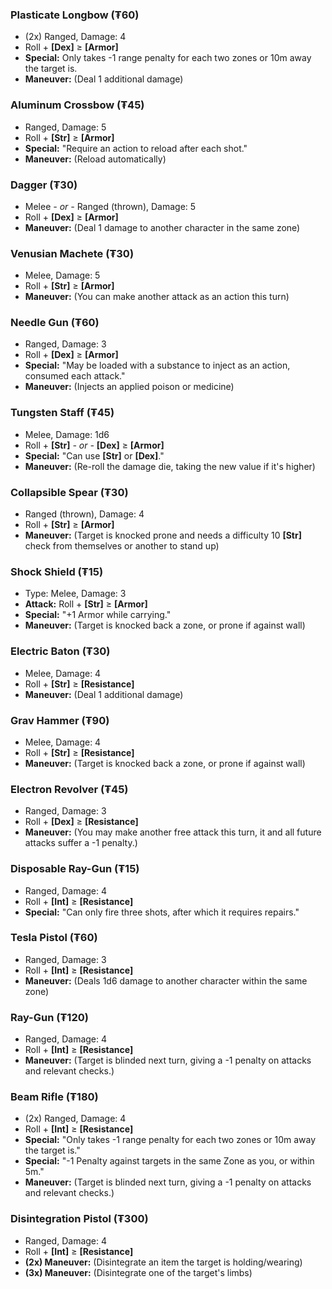 ### Plasticate Longbow (₮60)
- (2x) Ranged, Damage: 4
- Roll + **[Dex]** ≥ **[Armor]**
- **Special:** Only takes -1 range penalty for each two zones or 10m away the target is.
- **Maneuver:** (Deal 1 additional damage)
### Aluminum Crossbow (₮45)
- Ranged, Damage: 5
- Roll + **[Str]** ≥ **[Armor]**
- **Special:** "Require an action to reload after each shot."
- **Maneuver:** (Reload automatically)
### Dagger (₮30)
- Melee *- or -* Ranged (thrown), Damage: 5
- Roll + **[Dex]** ≥ **[Armor]**
- **Maneuver:** (Deal 1 damage to another character in the same zone)
### Venusian Machete (₮30)
- Melee, Damage: 5
- Roll + **[Str]** ≥ **[Armor]**
- **Maneuver:** (You can make another attack as an action this turn)
### Needle Gun (₮60)
- Ranged, Damage: 3
- Roll + **[Dex]** ≥ **[Armor]**
- **Special:** "May be loaded with a substance to inject as an action, consumed each attack."
- **Maneuver:** (Injects an applied poison or medicine)
### Tungsten Staff (₮45)
- Melee, Damage: 1d6
- Roll + **[Str]** *- or -* **[Dex]** ≥ **[Armor]**
- **Special:** "Can use **[Str]** or **[Dex]**."
- **Maneuver:** (Re-roll the damage die, taking the new value if it's higher)
### Collapsible Spear (₮30)
- Ranged (thrown), Damage: 4
- Roll + **[Str]** ≥ **[Armor]**
- **Maneuver:** (Target is knocked prone and needs a difficulty 10 **[Str]** check from themselves or another to stand up)
### Shock Shield (₮15)
- Type: Melee, Damage: 3
- **Attack:** Roll + **[Str]** ≥ **[Armor]**
- **Special:** "+1 Armor while carrying."
- **Maneuver:** (Target is knocked back a zone, or prone if against wall)
### Electric Baton (₮30)
- Melee, Damage: 4
- Roll + **[Str]** ≥ **[Resistance]**
- **Maneuver:** (Deal 1 additional damage)
### Grav Hammer (₮90)
- Melee, Damage: 4
- Roll + **[Str]** ≥ **[Resistance]**
- **Maneuver:** (Target is knocked back a zone, or prone if against wall)
### Electron Revolver (₮45)
- Ranged, Damage: 3
- Roll + **[Dex]** ≥ **[Resistance]**
- **Maneuver:** (You may make another free attack this turn, it and all future attacks suffer a -1 penalty.)
### Disposable Ray-Gun (₮15)
- Ranged, Damage: 4
- Roll + **[Int]** ≥ **[Resistance]**
- **Special:** "Can only fire three shots, after which it requires repairs."
### Tesla Pistol (₮60)
- Ranged, Damage: 3
- Roll + **[Int]** ≥ **[Resistance]**
- **Maneuver:** (Deals 1d6 damage to another character within the same zone)
### Ray-Gun (₮120)
- Ranged, Damage: 4
- Roll + **[Int]** ≥ **[Resistance]**
- **Maneuver:** (Target is blinded next turn, giving a -1 penalty on attacks and relevant checks.)
### Beam Rifle (₮180)
- (2x) Ranged, Damage: 4
- Roll + **[Int]** ≥ **[Resistance]**
- **Special:** "Only takes -1 range penalty for each two zones or 10m away the target is."
- **Special:** "-1 Penalty against targets in the same Zone as you, or within 5m."
- **Maneuver:** (Target is blinded next turn, giving a -1 penalty on attacks and relevant checks.)
### Disintegration Pistol (₮300)
- Ranged, Damage: 4
- Roll + **[Int]** ≥ **[Resistance]**
- **(2x) Maneuver:** (Disintegrate an item the target is holding/wearing)
- **(3x) Maneuver:** (Disintegrate one of the target's limbs)